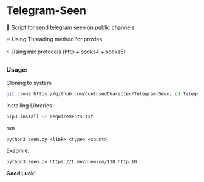 
# Telegram-Seen

🐍 Script for send telegram seen on public channels

🔥 Using Threading method for proxies

⚡️ Using mix protocols (http + socks4 + socks5)

### Usage:

Cloning to system
```bash
git clone https://github.com/ConfusedCharacter/Telegram-Seen; cd Telegram-Seen
```

Installing Libraries
```bash
pip3 install -r requirements.txt
```
run
```
python3 seen.py <link> <type> <count>
```

Exapmle:

```bash
python3 seen.py https://t.me/premium/138 http 10
```

**Good Luck!**
